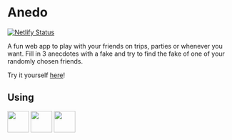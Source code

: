 

  
  # Anedo
  
  [![Netlify Status](https://api.netlify.com/api/v1/badges/1fef19a3-b44f-4aec-9bec-58de244245c0/deploy-status)](https://app.netlify.com/sites/anedo/deploys)
 
  
  A fun web app to play with your friends on trips, parties or whenever you want. Fill in 3 anecdotes with a fake and try to find the fake of one of your randomly chosen friends.

  Try it yourself [here](https://anedo.netlify.app/auth)!

  ## Using
  <div>
    <img src="https://cdn.worldvectorlogo.com/logos/vue-9.svg" height="48px" width="48px" />
    <img src="https://cdn.worldvectorlogo.com/logos/firebase-1.svg" height="48px" width="48px" />
    <img src="https://cdn.worldvectorlogo.com/logos/typescript.svg" height="48px" width="48px" />
  </div>
  

